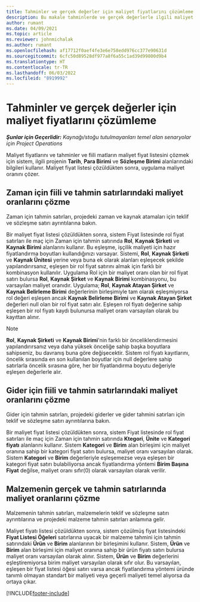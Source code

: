 ```yaml
---
title: Tahminler ve gerçek değerler için maliyet fiyatlarını çözümleme
description: Bu makale tahminlerde ve gerçek değerlerle ilgili maliyet fiyatlarının nasıl çözümleneceği hakkında bilgi sağlar.
author: rumant
ms.date: 04/09/2021
ms.topic: article
ms.reviewer: johnmichalak
ms.author: rumant
ms.openlocfilehash: af17712f0aef4fe3e6e758edd976cc377e90631d
ms.sourcegitcommit: 6cfc50d89528df977a8f6a55c1ad39d99800d9b4
ms.translationtype: HT
ms.contentlocale: tr-TR
ms.lasthandoff: 06/03/2022
ms.locfileid: "8919992"
---
```

# <a name="resolving-cost-prices-for-estimates-and-actuals"></a>Tahminler ve gerçek değerler için maliyet fiyatlarını çözümleme

_**Şunlar için Geçerlidir:** Kaynağı/stoğu tutulmayanları temel alan senaryolar için Project Operations_

Maliyet fiyatlarını ve tahminler ve fiili matların maliyet fiyat listesini çözmek için sistem, ilgili projenin **Tarih**, **Para Birimi** ve **Sözleşme Birimi** alanlarındaki bilgileri kullanır. Maliyet fiyat listesi çözüldükten sonra, uygulama maliyet oranını çözer.

## <a name="resolving-cost-rates-on-actual-and-estimate-lines-for-time"></a>Zaman için fiili ve tahmin satırlarındaki maliyet oranlarını çözme

Zaman için tahmin satırları, projedeki zaman ve kaynak atamaları için teklif ve sözleşme satırı ayrıntılarına bakın.

Bir maliyet fiyat listesi çözüldükten sonra, sistem Fiyat listesinde rol fiyat satırları ile maç için Zaman için tahmin satırında **Rol**, **Kaynak Şirketi** ve **Kaynak Birimi** alanlarını kullanır. Bu eşleşme, işçilik maliyeti için hazır fiyatlandırma boyutları kullandığınızı varsayar. Sistemi, **Rol**, **Kaynak Şirketi** ve **Kaynak Ünitesi** yerine veya buna ek olarak alanları eşleşecek şekilde yapılandırırsanız, eşleşen bir rol fiyat satırını almak için farklı bir kombinasyon kullanılır. Uygulama Rol için bir maliyet oranı olan bir rol fiyat satırı bulursa **Rol**, **Kaynak Şirket** ve **Kaynak Birimi** kombinasyonu, bu varsayılan maliyet oranıdır. Uygulama; **Rol**, **Kaynak Atayan Şirket** ve **Kaynak Belirleme Birimi** değerlerinin birleşimiyle tam olarak eşleşmiyorsa rol değeri eşleşen ancak **Kaynak Belirleme Birimi** ve **Kaynak Atayan Şirket** değerleri null olan bir rol fiyat satırı alır. Eşleşen rol fiyatı değerine sahip eşleşen bir rol fiyatı kaydı bulunursa maliyet oranı varsayılan olarak bu kayıttan alınır. 

> [!NOTE]
> **Rol**, **Kaynak Şirketi** ve **Kaynak Birimi**'nin farklı bir önceliklendirmesini yapılandırırsanız veya daha yüksek önceliğe sahip başka boyutlara sahipseniz, bu davranış buna göre değişecektir. Sistem rol fiyatı kayıtlarını, öncelik sırasında en son kullanılan boyutlar için null değerlere sahip satırlarla öncelik sırasına göre, her bir fiyatlandırma boyutu değeriyle eşleşen değerlerle alır.

## <a name="resolving-cost-rates-on-actual-and-estimate-lines-for-expense"></a>Gider için fiili ve tahmin satırlarındaki maliyet oranlarını çözme

Gider için tahmin satırları, projedeki giderler ve gider tahmini satırları için teklif ve sözleşme satırı ayrıntılarına bakın.

Bir maliyet fiyat listesi çözüldükten sonra, sistem Fiyat listesinde rol fiyat satırları ile maç için Zaman için tahmin satırında **Ktegori**, **Ünite** ve **Kategori fiyatı** alanlarını kullanır. Sistem **Kategori** ve **Birim** alan birleşimi için maliyet oranına sahip bir kategori fiyat satırı bulursa, maliyet oranı varsayılan olarak. Sistem **Kategori** ve **Birim** değerleriyle eşleşemezse veya eşleşen bir kategori fiyat satırı bulabiliyorsa ancak fiyatlandırma yöntemi **Birim Başına Fiyat** değilse, maliyet oranı sıfır(0) olarak varsayılan olarak verilir.

## <a name="resolving-cost-rates-on-actual-and-estimate-lines-for-material"></a>Malzemenin gerçek ve tahmin satırlarında maliyet oranlarını çözme

Malzemenin tahmin satırları, malzemelerin teklif ve sözleşme satırı ayrıntılarına ve projedeki malzeme tahmin satırları anlamına gelir.

Maliyet fiyatı listesi çözüldükten sonra, sistem çözülmüş fiyat listesindeki **Fiyat Listesi Öğeleri** satırlarına uyacak bir malzeme tahmini için tahmin satırındaki **Ürün** ve **Birim** alanlarının bir birleşimini kullanır. Sistem, **Ürün** ve **Birim** alan birleşimi için maliyet oranına sahip bir ürün fiyatı satırı bulursa maliyet oranı varsayılan olarak alınır. Sistem, **Ürün** ve **Birim** değerlerini eşleştiremiyorsa birim maliyet varsayılan olarak sıfır olur. Bu varsayılan, eşleşen bir fiyat listesi öğesi satırı varsa ancak fiyatlandırma yöntemi üründe tanımlı olmayan standart bir maliyeti veya geçerli maliyeti temel alıyorsa da ortaya çıkar.

[!INCLUDE[footer-include](../includes/footer-banner.md)]
